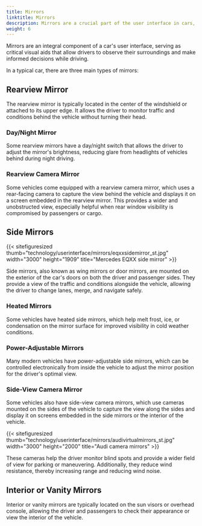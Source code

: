 ```yaml
---
title: Mirrors
linktitle: Mirrors
description: Mirrors are a crucial part of the user interface in cars, providing essential situational awareness and contributing to safe driving.
weight: 6
---
```

<!-- markdownlint-disable MD033 -->

Mirrors are an integral component of a car's user interface, serving as critical visual aids that allow drivers to observe their surroundings and make informed decisions while driving.

In a typical car, there are three main types of mirrors:

## Rearview Mirror

The rearview mirror is typically located in the center of the windshield or attached to its upper edge. It allows the driver to monitor traffic and conditions behind the vehicle without turning their head.

### Day/Night Mirror

Some rearview mirrors have a day/night switch that allows the driver to adjust the mirror's brightness, reducing glare from headlights of vehicles behind during night driving.

### Rearview Camera Mirror

Some vehicles come equipped with a rearview camera mirror, which uses a rear-facing camera to capture the view behind the vehicle and displays it on a screen embedded in the rearview mirror. This provides a wider and unobstructed view, especially helpful when rear window visibility is compromised by passengers or cargo.

## Side Mirrors

{{< sitefiguresized thumb="technology/userinterface/mirrors/eqxxsidemirror_st.jpg" width="3000" height="1909" title="Mercedes EQXX side mirror" >}}

Side mirrors, also known as wing mirrors or door mirrors, are mounted on the exterior of the car's doors on both the driver and passenger sides. They provide a view of the traffic and conditions alongside the vehicle, allowing the driver to change lanes, merge, and navigate safely.

### Heated Mirrors

Some vehicles have heated side mirrors, which help melt frost, ice, or condensation on the mirror surface for improved visibility in cold weather conditions.

### Power-Adjustable Mirrors

Many modern vehicles have power-adjustable side mirrors, which can be controlled electronically from inside the vehicle to adjust the mirror position for the driver's optimal view.

### Side-View Camera Mirror

Some vehicles also have side-view camera mirrors, which use cameras mounted on the sides of the vehicle to capture the view along the sides and display it on screens embedded in the side mirrors or the interior of the vehicle.

{{< sitefiguresized thumb="technology/userinterface/mirrors/audivirtualmirrors_st.jpg" width="3000" height="2000" title="Audi camera mirrors" >}}

These cameras help the driver monitor blind spots and provide a wider field of view for parking or maneuvering. Additionally, they reduce wind resistance, thereby increasing range and reducing wind noise.

## Interior or Vanity Mirrors

Interior or vanity mirrors are typically located on the sun visors or overhead console, allowing the driver and passengers to check their appearance or view the interior of the vehicle.
